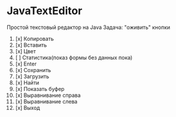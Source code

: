 # JavaTextEditor
Простой текстовый редактор на Java
Задача: "оживить" кнопки
1. [x] Копировать 
2. [x] Вставить
3. [x] Цвет
4. [ ] Статистика(показ формы без данных пока)
5. [x]  Enter
6. [x] Сохранить
7. [x] Загрузить 
8. [x] Найти
9. [x] Показать буфер
10. [x] Выравнивание справа
11. [x] Выравнивание слева
12. [x] Выход
